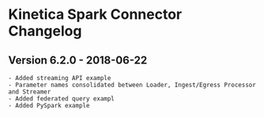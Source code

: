 Kinetica Spark Connector Changelog
==============================


Version 6.2.0 - 2018-06-22
--------------------------

	- Added streaming API example
	- Parameter names consolidated between Loader, Ingest/Egress Processor and Streamer
	- Added federated query exampl
	- Added PySpark example
